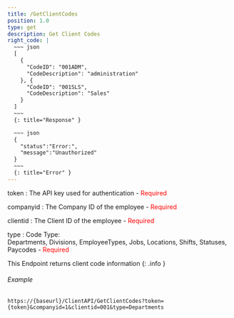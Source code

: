 ```yaml
---
title: /GetClientCodes
position: 1.0
type: get
description: Get Client Codes
right_code: |
  ~~~ json
  [
    {
      "CodeID": "001ADM",
      "CodeDescription": "administration"
    }, {
      "CodeID": "001SLS",
      "CodeDescription": "Sales"
    }
  ]
  ~~~
  {: title="Response" }

  ~~~ json
  {
    "status":"Error:",
    "message":"Unauthorized"
  }
  ~~~
  {: title="Error" }
---
```

token
: The API key used for authentication - <span style="color: red">Required</span>

companyid
: The Company ID of the employee - <span style="color: red">Required</span>

clientid
: The Client ID of the employee - <span style="color: red">Required</span>

type
: Code Type: <br/> Departments, Divisions, EmployeeTypes, Jobs, Locations, Shifts, Statuses, Paycodes - <span style="color: red">Required</span>

This Endpoint returns client code information
{: .info }

###### Example

```
https://{baseurl}/ClientAPI/GetClientCodes?token={token}&companyid=1&clientid=001&type=Departments
```

